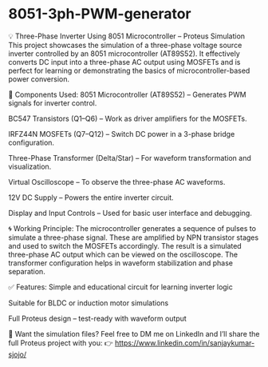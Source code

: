 # 8051-3ph-PWM-generator

💡 Three-Phase Inverter Using 8051 Microcontroller – Proteus Simulation
This project showcases the simulation of a three-phase voltage source inverter controlled by an 8051 microcontroller (AT89S52). It effectively converts DC input into a three-phase AC output using MOSFETs and is perfect for learning or demonstrating the basics of microcontroller-based power conversion.

🔧 Components Used:
8051 Microcontroller (AT89S52) – Generates PWM signals for inverter control.

BC547 Transistors (Q1–Q6) – Work as driver amplifiers for the MOSFETs.

IRFZ44N MOSFETs (Q7–Q12) – Switch DC power in a 3-phase bridge configuration.

Three-Phase Transformer (Delta/Star) – For waveform transformation and visualization.

Virtual Oscilloscope – To observe the three-phase AC waveforms.

12V DC Supply – Powers the entire inverter circuit.

Display and Input Controls – Used for basic user interface and debugging.

🌀 Working Principle:
The microcontroller generates a sequence of pulses to simulate a three-phase signal. These are amplified by NPN transistor stages and used to switch the MOSFETs accordingly. The result is a simulated three-phase AC output which can be viewed on the oscilloscope. The transformer configuration helps in waveform stabilization and phase separation.

✅ Features:
Simple and educational circuit for learning inverter logic

Suitable for BLDC or induction motor simulations

Full Proteus design – test-ready with waveform output

📩 Want the simulation files?
Feel free to DM me on LinkedIn and I’ll share the full Proteus project with you:
👉 https://www.linkedin.com/in/sanjaykumar-sjojo/

